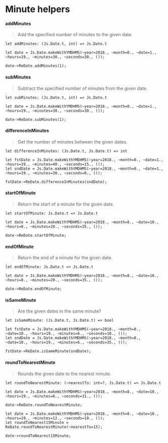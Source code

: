 # Minute helpers

#### addMinutes

> Add the specified number of minutes to the given date.

`let addMinutes: (Js.Date.t, int) => Js.Date.t`

```reason
let date = Js.Date.makeWithYMDHMS(~year=2018., ~month=0., ~date=1., ~hours=19., ~minutes=30., ~seconds=30., ());

date->ReDate.addMinutes(1);
```

#### subMinutes

> Subtract the specified number of minutes from the given date.

`let subMinutes: (Js.Date.t, int) => Js.Date.t`

```reason
let date = Js.Date.makeWithYMDHMS(~year=2018., ~month=0., ~date=1., ~hours=19., ~minutes=30., ~seconds=30., ());

date->ReDate.subMinutes(1);
```

#### differenceInMinutes

> Get the number of minutes between the given dates.

`let differenceInMinutes: (Js.Date.t, Js.Date.t) => int`

```reason
let fstDate = Js.Date.makeWithYMDHMS(~year=2018., ~month=0., ~date=1., ~hours=19., ~minutes=40., ~seconds=15., ());
let sndDate = Js.Date.makeWithYMDHMS(~year=2018., ~month=0., ~date=1., ~hours=19., ~minutes=30., ~seconds=0., ());

fstDate->ReDate.differenceInMinutes(sndDate);
```

#### startOfMinute

> Return the start of a minute for the given date.

`let startOfMinute: Js.Date.t => Js.Date.t`

```reason
let date = Js.Date.makeWithYMDHMS(~year=2018., ~month=8., ~date=10., ~hours=8., ~minutes=20., ~seconds=35., ());

date->ReDate.startOfMinute;
```

#### endOfMinute

> Return the end of a minute for the given date.

`let endOfMinute: Js.Date.t => Js.Date.t`

```reason
let date = Js.Date.makeWithYMDHMS(~year=2018., ~month=8., ~date=10., ~hours=8., ~minutes=20., ~seconds=35., ());

date->ReDate.endOfMinute;
```

#### isSameMinute

> Are the given dates in the same minute?

`let isSameMinute: (Js.Date.t, Js.Date.t) => bool`

```reason
let fstDate = Js.Date.makeWithYMDHMS(~year=2018., ~month=8., ~date=10., ~hours=19., ~minutes=6., ~seconds=10., ());
let sndDate = Js.Date.makeWithYMDHMS(~year=2018., ~month=8., ~date=10., ~hours=19., ~minutes=6., ~seconds=35., ());

fstDate->ReDate.isSameMinute(sndDate);
```

#### roundToNearestMinute

> Rounds the given date to the nearest minute.

`let roundToNearestMinute: (~nearestTo: int=?, Js.Date.t) => Js.Date.t`

```reason
let date = Js.Date.makeWithYMDHMS(~year=2018., ~month=8., ~date=10., ~hours=19., ~minutes=6., ~seconds=31., ());

date->ReDate.roundToNearestMinute;
```

```reason
let date = Js.Date.makeWithYMDHMS(~year=2018., ~month=8., ~date=10., ~hours=19., ~minutes=12., ~seconds=10., ());
let roundToNearest15Minute = ReDate.roundToNearestMinute(~nearestTo=15);

date->roundToNearest15Minute;
```
